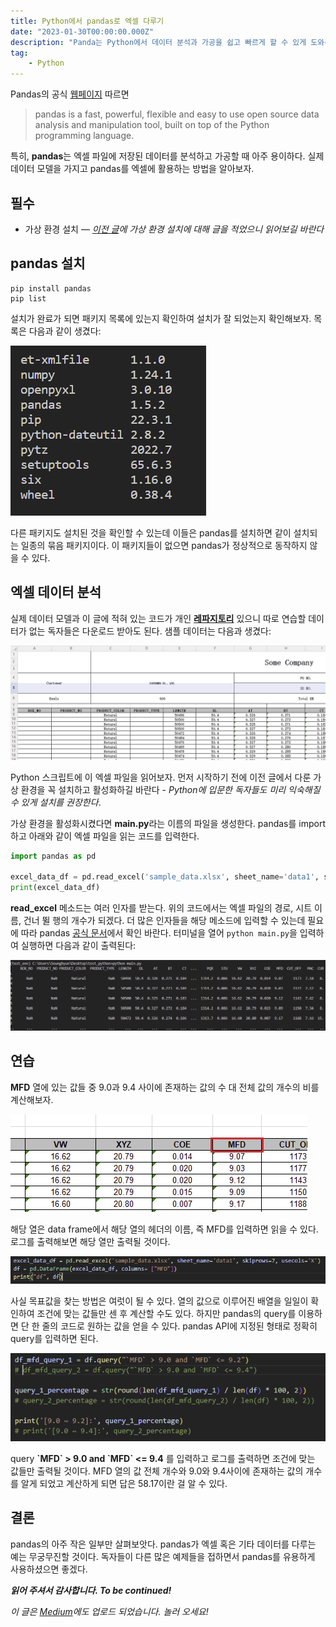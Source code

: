 ```yaml
---
title: Python에서 pandas로 엑셀 다루기
date: "2023-01-30T00:00:00.000Z"
description: "Panda는 Python에서 데이터 분석과 가공을 쉽고 빠르게 할 수 있게 도와주는 라이브러리입니다. 실제 데이터 모델로 기초에 대해 알아봅니다."
tag: 
    - Python
---
```


Pandas의 공식 [웹페이지](https://pandas.pydata.org/) 따르면

> pandas is a fast, powerful, flexible and easy to use open source data analysis and manipulation tool, built on top of the Python programming language.

특히, **pandas**는 엑셀 파일에 저장된 데이터를 분석하고 가공할 때 아주 용이하다. 실제 데이터 모델을 가지고 pandas를 엑셀에 활용하는 방법을 알아보자.

## 필수
- 가상 환경 설치 — _[이전 글](https://shkim04.github.io/python-가상환경-설정)에 가상 환경 설치에 대해 글을 적었으니 읽어보길 바란다_

## pandas 설치
```
pip install pandas
pip list
```

설치가 완료가 되면 패키지 목록에 있는지 확인하여 설치가 잘 되었는지 확인해보자. 목록은 다음과 같이 생겼다:

![pip-list](../imgs/7/pip-list.png)

다른 패키지도 설치된 것을 확인할 수 있는데 이들은 pandas를 설치하면 같이 설치되는 일종의 묶음 패키지이다. 이 패키지들이 없으면 pandas가 정상적으로 동작하지 않을 수 있다.

## 엑셀 데이터 분석
실제 데이터 모델과 이 글에 적혀 있는 코드가 개인 [**레파지토리**](https://github.com/shkim04/python_practice) 있으니 따로 연습할 데이터가 없는 독자들은 다운로드 받아도 된다. 샘플 데이터는 다음과 생겼다:

![excel-data](../imgs/7/excel-data.png)

Python 스크립트에 이 엑셀 파일을 읽어보자. 먼저 시작하기 전에 이전 글에서 다룬 가상 환경을 꼭 설치하고 활성화하길 바란다 - _Python에 입문한 독자들도 미리 익숙해질 수 있게 설치를 권장한다_.

가상 환경을 활성화시켰다면 **main.py**라는 이름의 파일을 생성한다. pandas를 import하고 아래와 같이 엑셀 파일을 읽는 코드를 입력한다.

```python
import pandas as pd

excel_data_df = pd.read_excel('sample_data.xlsx', sheet_name='data1', skiprows=7)
print(excel_data_df)
```

**read_excel** 메소드는 여러 인자를 받는다. 위의 코드에서는 엑셀 파일의 경로, 시트 이름, 건너 뛸 행의 개수가 되겠다. 더 많은 인자들을 해당 메소드에 입력할 수 있는데 필요에 따라 pandas [공식 문서](https://pandas.pydata.org/docs/reference/api/pandas.read_excel.html)에서 확인 바란다. 터미널을 열어 `python main.py`을 입력하여 실행하면 다음과 같이 출력된다:

![read-log](../imgs/7/read-log.png)

## 연습
**MFD** 열에 있는 값들 중 9.0과 9.4 사이에 존재하는 값의 수 대 전체 값의 개수의 비를 계산해보자.

![mfd](../imgs/7/mfd.png)

해당 열은 data frame에서 해당 열의 헤더의 이름, 즉 MFD를 입력하면 읽을 수 있다. 로그를 출력해보면 해당 열만 출력될 것이다.

![read-data](../imgs/7/read-data.png)

사실 목표값을 찾는 방법은 여럿이 될 수 있다. 열의 값으로 이루어진 배열을 일일이 확인하여 조건에 맞는 값들만 센 후 계산할 수도 있다. 하지만 pandas의 query를 이용하면 단 한 줄의 코드로 원하는 값을 얻을 수 있다. pandas API에 지정된 형태로 정확히 query를 입력하면 된다.

![filter-data](../imgs/7/filter-data.png)

query **\`MFD\` > 9.0 and \`MFD\` <= 9.4** 를 입력하고 로그를 출력하면 조건에 맞는 값들만 출력될 것이다. MFD 열의 값 전체 개수와 9.0와 9.4사이에 존재하는 값의 개수를 알게 되었고 계산하게 되면 답은 58.17이란 걸 알 수 있다.

## 결론
pandas의 아주 작은 일부만 살펴보앗다. pandas가 엑셀 혹은 기타 데이터를 다루는 예는 무궁무진할 것이다. 독자들이 다른 많은 예제들을 접하면서 pandas를 유용하게 사용하셨으면 좋겠다.

_**읽어 주셔서 감사합니다. To be continued!**_

_이 글은 [Medium](https://medium.com/@shkim04/how-to-use-pandas-for-excel-on-python-45ffb15af57e)에도 업로드 되었습니다._
_놀러 오세요!_